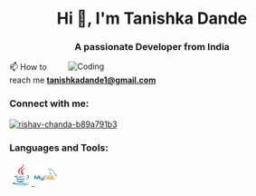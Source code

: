 <h1 align="center">Hi 👋, I'm Tanishka Dande</h1>
<h3 align="center">A passionate Developer from India</h3>
<img align="right" alt="Coding" width="400" src=" ">

📫 How to reach me **tanishkadande1@gmail.com**

<h3 align="left">Connect with me:</h3>
<p align="left">
<a href="https://www.linkedin.com/in/tanishka-dande-60557a261/" target="blank"><img align="center" src="https://raw.githubusercontent.com/rahuldkjain/github-profile-readme-generator/master/src/images/icons/Social/linked-in-alt.svg" alt="rishav-chanda-b89a791b3" height="30" width="40" /></a>

<h3 align="left">Languages and Tools:</h3>
<a href="https://www.java.com" target="_blank" rel="noreferrer"> <img src="https://raw.githubusercontent.com/devicons/devicon/master/icons/java/java-original.svg" alt="java" width="40" height="40"/> </a>
<a href="https://www.mysql.com/" target="_blank" rel="noreferrer"> <img src="https://raw.githubusercontent.com/devicons/devicon/master/icons/mysql/mysql-original-wordmark.svg" alt="mysql" width="40" height="40"/> </a>
  <!---
TanishkaDande02/TanishkaDande02 is a ✨ special ✨ repository because its `README.md` (this file) appears on your GitHub profile.
You can click the Preview link to take a look at your changes.
--->

